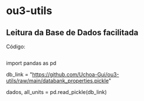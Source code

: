 # ou3-utils

## Leitura da Base de Dados facilitada

Código: 

```
```
import pandas as pd

db_link = "https://github.com/Uchoa-Gui/ou3-utils/raw/main/databank_properties.pickle"

dados, all_units = pd.read_pickle(db_link)
```
```
